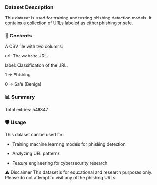 ### Dataset Description

This dataset is used for training and testing phishing detection models. It contains a collection of URLs labeled as either phishing or safe.

### 📄 Contents

A CSV file with two columns:

url: The website URL.

label: Classification of the URL.

1 → Phishing

0 → Safe (Benign)

### 📊 Summary

Total entries: 549347

### 🛡️ Usage

This dataset can be used for:

 - Training machine learning models for phishing detection

 - Analyzing URL patterns

 - Feature engineering for cybersecurity research

⚠️ Disclaimer
This dataset is for educational and research purposes only. Please do not attempt to visit any of the phishing URLs.
